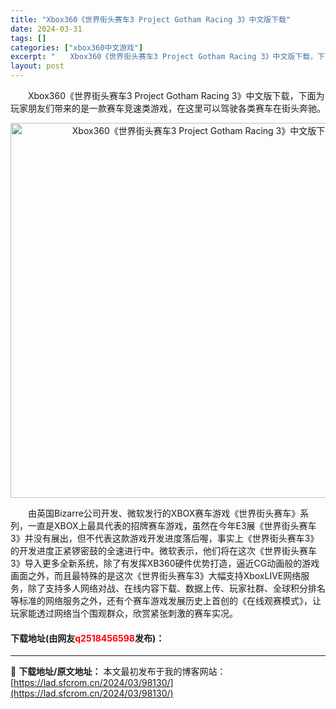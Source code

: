 ```yaml
---
title: "Xbox360《世界街头赛车3 Project Gotham Racing 3》中文版下载"
date: 2024-03-31
tags: []
categories: ["xbox360中文游戏"]
excerpt: "　　Xbox360《世界街头赛车3 Project Gotham Racing 3》中文版下载，下面为玩家朋友们带来的是一款赛车竞速类游戏，在这里可以驾驶各类赛车在街头奔驰。 　　由英国Bizarre公司开发、微软发行的XBOX赛车游戏《世界街头赛车》系列，一直是XBOX上最具代表的招牌赛车游戏，虽&hellip;"
layout: post
---
```


 <p>　　Xbox360《世界街头赛车3 Project Gotham Racing 3》中文版下载，下面为玩家朋友们带来的是一款赛车竞速类游戏，在这里可以驾驶各类赛车在街头奔驰。</p> <p align="center"><img align="" border="0" src="https://lad.sfcrom.cn/wp-content/uploads/2024/03/20240330_660840b735ecc.webp" width="600" alt="Xbox360《世界街头赛车3 Project Gotham Racing 3》中文版下载" /></p> <p>　　由英国Bizarre公司开发、微软发行的XBOX赛车游戏《世界街头赛车》系列，一直是XBOX上最具代表的招牌赛车游戏，虽然在今年E3展《世界街头赛车3》并没有展出，但不代表这款游戏开发进度落后喔，事实上《世界街头赛车3》的开发进度正紧锣密鼓的全速进行中。微软表示，他们将在这次《世界街头赛车3》导入更多全新系统，除了有发挥XB360硬件优势打造，逼近CG动画般的游戏画面之外，而且最特殊的是这次《世界街头赛车3》大幅支持XboxLIVE网络服务，除了支持多人网络对战、在线内容下载、数据上传、玩家社群、全球积分排名等标准的网络服务之外，还有个赛车游戏发展历史上首创的《在线观赛模式》，让玩家能透过网络当个围观群众，欣赏紧张刺激的赛车实况。</p> <p><h4>下载地址(由网友<font color="red">q2518456598</font>发布)：</h4></p> 

---
📖 **下载地址/原文地址：** 本文最初发布于我的博客网站：[https://lad.sfcrom.cn/2024/03/98130/](https://lad.sfcrom.cn/2024/03/98130/)

